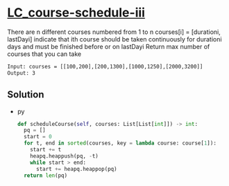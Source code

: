 # [LC_course-schedule-iii](https://leetcode.com/problems/course-schedule-iii)

There are n different courses numbered from 1 to n
courses[i] = [durationi, lastDayi] indicate that ith course should be taken continuously
  for durationi days and must be finished before or on lastDayi
Return max number of courses that you can take

```txt
Input: courses = [[100,200],[200,1300],[1000,1250],[2000,3200]]
Output: 3
```

## Solution

* py

  ```py
  def scheduleCourse(self, courses: List[List[int]]) -> int:
    pq = []
    start = 0
    for t, end in sorted(courses, key = lambda course: course[1]):
      start += t
      heapq.heappush(pq, -t)
      while start > end:
        start += heapq.heappop(pq)
    return len(pq)
  ```
